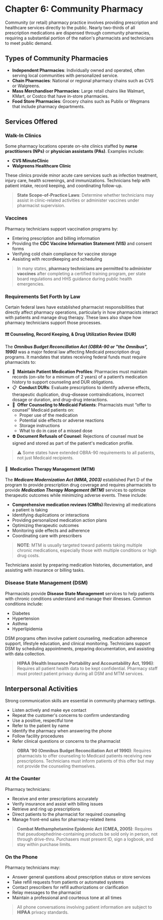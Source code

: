 # Chapter 6: Community Pharmacy

Community (or retail) pharmacy practice involves providing prescription and healthcare services directly to the public. Nearly two-thirds of all prescription medications are dispensed through community pharmacies, requiring a substantial portion of the nation's pharmacists and technicians to meet public demand.

## Types of Community Pharmacies

- **Independent Pharmacies**: Individually owned and operated, often serving local communities with personalized service.
- **Chain Pharmacies**: National or regional pharmacy chains such as CVS or Walgreens.
- **Mass Merchandiser Pharmacies**: Large retail chains like Walmart, KMart, or Costco that have in-store pharmacies.
- **Food Store Pharmacies**: Grocery chains such as Publix or Wegmans that include pharmacy departments.

## Services Offered

### Walk-In Clinics

Some pharmacy locations operate on-site clinics staffed by **nurse practitioners (NPs)** or **physician assistants (PAs)**. Examples include:

- **CVS MinuteClinic**
- **Walgreens Healthcare Clinic**

These clinics provide minor acute care services such as infection treatment, injury care, health screenings, and immunizations. Technicians help with patient intake, record keeping, and coordinating follow-up.

> **State Scope-of-Practice Laws**: Determine whether technicians may assist in clinic-related activities or administer vaccines under pharmacist supervision.

### Vaccines

Pharmacy technicians support vaccination programs by:

- Entering prescription and billing information
- Providing the **CDC Vaccine Information Statement (VIS)** and consent forms
- Verifying cold chain compliance for vaccine storage
- Assisting with recordkeeping and scheduling

> In many states, **pharmacy technicians are permitted to administer vaccines** after completing a certified training program, per state board regulations and HHS guidance during public health emergencies.

### Requirements Set Forth by Law

Certain federal laws have established pharmacist responsibilities that directly affect pharmacy operations, particularly in how pharmacists interact with patients and manage drug therapy. These laws also shape how pharmacy technicians support those processes.

#### ❗❗❗ Counseling, Record Keeping, & Drug Utilization Review (DUR)

The ***Omnibus Budget Reconcillation Act (OBRA-90 or "the Omnibus", 1990)*** was a major federal law affecting Medicaid prescription drug programs. It mandates that states receiving federal funds must require pharmacists to:

- 📄 **Maintain Patient Medication Profiles**: Pharmacies must maintain records (on-site for a minimum of 2 years) of a patient’s medication history to support counseling and DUR obligations.
- 📋 **Conduct DURs**: Evaluate prescriptions to identify adverse effects, therapeutic duplication, drug–disease contraindications, incorrect dosage or duration, and drug–drug interactions.
- 💬 **Offer Counseling to Medicaid Patients**: Pharmacists must “offer to counsel” Medicaid patients on:
  - Proper use of the medication
  - Potential side effects or adverse reactions
  - Storage instructions
  - What to do in case of a missed dose
- ⛔ **Document Refusals of Counsel**: Rejections of counsel must be signed and stored as part of the patient's medication profile.

> ⚠️ Some states have extended OBRA-90 requirements to all patients, not just Medicaid recipients.

#### 💊 Medication Therapy Management (MTM)

The ***Medicare Modernization Act (MMA, 2003)*** established Part D of the program to provide prescription drug coverage and requires pharmacists to provide ***Medication Therapy Mangement (MTM)*** services to optimize therapeutic outcomes while minimizing adverse events. These include:

- **Comprehensive medication reviews (CMRs)**:Reviewing all medications a patient is taking
- Identifying duplications or interactions
- Providing personalized medication action plans
- Optimizing therapeutic outcomes
- Monitoring side effects and adherence
- Coordinating care with prescribers

> **NOTE**: MTM is usually targeted toward patients taking multiple chronic medications, especially those with multiple conditions or high drug costs.

Technicians assist by preparing medication histories, documentation, and assisting with insurance or billing tasks.

### Disease State Management (DSM)

Pharmacists provide **Disease State Management** services to help patients with chronic conditions understand and manage their illnesses. Common conditions include:

- Diabetes
- Hypertension
- Asthma
- Hyperlipidemia

DSM programs often involve patient counseling, medication adherence support, lifestyle education, and clinical monitoring. Technicians support DSM by scheduling appointments, preparing documentation, and assisting with data collection.

> **HIPAA (Health Insurance Portability and Accountability Act, 1996)**: Requires all patient health data to be kept confidential. Pharmacy staff must protect patient privacy during all DSM and MTM services.

## Interpersonal Activities

Strong communication skills are essential in community pharmacy settings.

- Listen actively and make eye contact
- Repeat the customer's concerns to confirm understanding
- Use a positive, respectful tone
- Refer to the patient by name
- Identify the pharmacy when answering the phone
- Follow facility procedures
- Refer clinical questions or concerns to the pharmacist

> **OBRA '90 (Omnibus Budget Reconciliation Act of 1990)**: Requires pharmacists to offer counseling to Medicaid patients receiving new prescriptions. Technicians must inform patients of this offer but may not provide the counseling themselves.

### At the Counter

Pharmacy technicians:

- Receive and enter prescriptions accurately
- Verify insurance and assist with billing issues
- Retrieve and ring up prescriptions
- Direct patients to the pharmacist for required counseling
- Manage front-end sales for pharmacy-related items

> **Combat Methamphetamine Epidemic Act (CMEA, 2005)**: Requires that pseudoephedrine-containing products be sold only in person, not through drive-thru. Purchasers must present ID, sign a logbook, and stay within purchase limits.

### On the Phone

Pharmacy technicians may:

- Answer general questions about prescription status or store services
- Take refill requests from patients or automated systems
- Contact prescribers for refill authorizations or clarification
- Relay messages to the pharmacist
- Maintain a professional and courteous tone at all times

> All phone conversations involving patient information are subject to **HIPAA** privacy standards.
